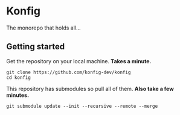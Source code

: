 # Konfig

The monorepo that holds all...

## Getting started

Get the repository on your local machine. **Takes a minute.**

```shell
git clone https://github.com/konfig-dev/konfig
cd konfig
```

This repository has submodules so pull all of them. **Also take a few minutes.**

```shell
git submodule update --init --recursive --remote --merge
```
